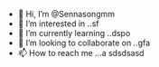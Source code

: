 - 👋 Hi, I’m @Sennasongmm
- 👀 I’m interested in ..sf
- 🌱 I’m currently learning ..dspo
- 💞️ I’m looking to collaborate on ..gfa
- 📫 How to reach me ...a
sdsdsasd
<!---rr
Sennason/Sennason is a ✨ special ✨ repository because its `README.md` (this file) appears on your GitHub profile.
You can click the Preview link to take a look at your changes.
--->
